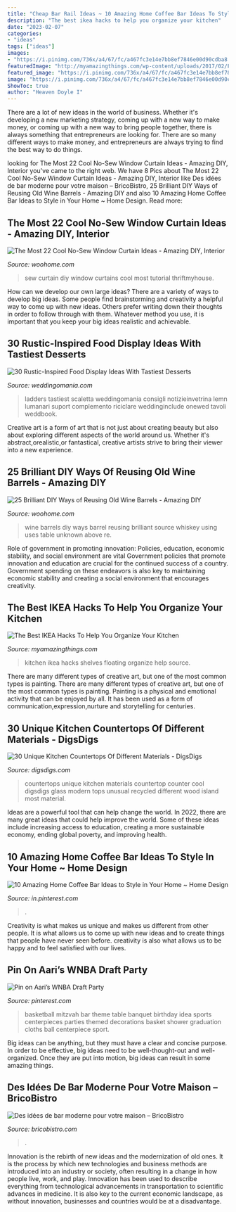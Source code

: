 ```yaml
---
title: "Cheap Bar Rail Ideas ~ 10 Amazing Home Coffee Bar Ideas To Style In Your Home ~ Home Design"
description: "The best ikea hacks to help you organize your kitchen"
date: "2023-02-07"
categories:
- "ideas"
tags: ["ideas"]
images:
- "https://i.pinimg.com/736x/a4/67/fc/a467fc3e14e7bb8ef7846e00d90cdba8.jpg"
featuredImage: "http://myamazingthings.com/wp-content/uploads/2017/02/Floating-Shelves-678x1024.jpg"
featured_image: "https://i.pinimg.com/736x/a4/67/fc/a467fc3e14e7bb8ef7846e00d90cdba8.jpg"
image: "https://i.pinimg.com/736x/a4/67/fc/a467fc3e14e7bb8ef7846e00d90cdba8.jpg"
ShowToc: true
author: "Heaven Doyle I"
---
```



There are a lot of new ideas in the world of business. Whether it's developing a new marketing strategy, coming up with a new way to make money, or coming up with a new way to bring people together, there is always something that entrepreneurs are looking for. There are so many different ways to make money, and entrepreneurs are always trying to find the best way to do things.

	

		
looking for The Most 22 Cool No-Sew Window Curtain Ideas - Amazing DIY, Interior you've came to the right web. We have 8 Pics about The Most 22 Cool No-Sew Window Curtain Ideas - Amazing DIY, Interior like Des idées de bar moderne pour votre maison – BricoBistro, 25 Brilliant DIY Ways of Reusing Old Wine Barrels - Amazing DIY and also 10 Amazing Home Coffee Bar Ideas to Style in Your Home ~ Home Design. Read more:
		
    
## The Most 22 Cool No-Sew Window Curtain Ideas - Amazing DIY, Interior

<img loading=lazy src="https://www.woohome.com/wp-content/uploads/2016/03/no-sew-curtains-diy-4.jpg" onerror="this.onerror=null;this.src='https://tse3.mm.bing.net/th?id=OIP.Wbn64TfDoUkg-C8yj9f2KQHaMW&amp;pid=15.1';" alt="The Most 22 Cool No-Sew Window Curtain Ideas - Amazing DIY, Interior">

_Source: woohome.com_

>sew curtain diy window curtains cool most tutorial thriftmyhouse. 

	

How can we develop our own large ideas?
There are a variety of ways to develop big ideas. Some people find brainstorming and creativity a helpful way to come up with new ideas. Others prefer writing down their thoughts in order to follow through with them. Whatever method you use, it is important that you keep your big ideas realistic and achievable.

    
## 30 Rustic-Inspired Food Display Ideas With Tastiest Desserts

<img loading=lazy src="https://i.weddingomania.com/30-rustic-inspired-food-display-ideas-with-tastiest-desserts-24.jpg" onerror="this.onerror=null;this.src='https://tse1.mm.bing.net/th?id=OIP.zLx0NJH924WR4_wBRKLT8AAAAA&amp;pid=15.1';" alt="30 Rustic-Inspired Food Display Ideas With Tastiest Desserts">

_Source: weddingomania.com_

>ladders tastiest scaletta weddingomania consigli notizieinvetrina lemn lumanari suport complemento riciclare weddinginclude onewed tavoli weddbook. 

	

Creative art is a form of art that is not just about creating beauty but also about exploring different aspects of the world around us. Whether it's abstract,orealistic,or fantastical, creative artists strive to bring their viewer into a new experience.

    
## 25 Brilliant DIY Ways Of Reusing Old Wine Barrels - Amazing DIY

<img loading=lazy src="http://www.woohome.com/wp-content/uploads/2013/12/DIY-Ways-To-Re-Use-Wine-Barrels-17-2.jpg" onerror="this.onerror=null;this.src='https://tse2.mm.bing.net/th?id=OIP.6XwPg63DxlD0lkRxx5iwwwHaJ4&amp;pid=15.1';" alt="25 Brilliant DIY Ways of Reusing Old Wine Barrels - Amazing DIY">

_Source: woohome.com_

>wine barrels diy ways barrel reusing brilliant source whiskey using uses table unknown above re. 

	

Role of government in promoting innovation: Policies, education, economic stability, and social environment are vital
Government policies that promote innovation and education are crucial for the continued success of a country. Government spending on these endeavors is also key to maintaining economic stability and creating a social environment that encourages creativity.

    
## The Best IKEA Hacks To Help You Organize Your Kitchen

<img loading=lazy src="http://myamazingthings.com/wp-content/uploads/2017/02/Floating-Shelves-678x1024.jpg" onerror="this.onerror=null;this.src='https://tse3.mm.bing.net/th?id=OIP.-D--rmX02BK7FM_SRJbbbwHaLL&amp;pid=15.1';" alt="The Best IKEA Hacks To Help You Organize Your Kitchen">

_Source: myamazingthings.com_

>kitchen ikea hacks shelves floating organize help source. 

	

There are many different types of creative art, but one of the most common types is painting.
There are many different types of creative art, but one of the most common types is painting. Painting is a physical and emotional activity that can be enjoyed by all. It has been used as a form of communication,expression,nurture and storytelling for centuries.

    
## 30 Unique Kitchen Countertops Of Different Materials - DigsDigs

<img loading=lazy src="http://www.digsdigs.com/photos/unique-countertops-for-any-kitchen-30.jpg" onerror="this.onerror=null;this.src='https://tse2.mm.bing.net/th?id=OIP.MhDEegLC_TgNDriHBdPf0wHaE6&amp;pid=15.1';" alt="30 Unique Kitchen Countertops Of Different Materials - DigsDigs">

_Source: digsdigs.com_

>countertops unique kitchen materials countertop counter cool digsdigs glass modern tops unusual recycled different wood island most material. 

	

Ideas are a powerful tool that can help change the world. In 2022, there are many great ideas that could help improve the world. Some of these ideas include increasing access to education, creating a more sustainable economy, ending global poverty, and improving health.

    
## 10 Amazing Home Coffee Bar Ideas To Style In Your Home ~ Home Design

<img loading=lazy src="https://i.pinimg.com/736x/a4/67/fc/a467fc3e14e7bb8ef7846e00d90cdba8.jpg" onerror="this.onerror=null;this.src='https://tse2.mm.bing.net/th?id=OIP.3ynXPj1t1HCA-8LvYX0v0QHaJ3&amp;pid=15.1';" alt="10 Amazing Home Coffee Bar Ideas to Style in Your Home ~ Home Design">

_Source: in.pinterest.com_

>. 

	

Creativity is what makes us unique and makes us different from other people. It is what allows us to come up with new ideas and to create things that people have never seen before. creativity is also what allows us to be happy and to feel satisfied with our lives.

    
## Pin On Aari’s WNBA Draft Party

<img loading=lazy src="https://i.pinimg.com/736x/e1/52/e0/e152e023211ea1aa1a8ba412aef34d31.jpg" onerror="this.onerror=null;this.src='https://tse2.mm.bing.net/th?id=OIP.59_VHgOTuZQHLptf2bBUCgAAAA&amp;pid=15.1';" alt="Pin on Aari’s WNBA Draft Party">

_Source: pinterest.com_

>basketball mitzvah bar theme table banquet birthday idea sports centerpieces parties themed decorations basket shower graduation cloths ball centerpiece sport. 

	

Big ideas can be anything, but they must have a clear and concise purpose. In order to be effective, big ideas need to be well-thought-out and well-organized. Once they are put into motion, big ideas can result in some amazing things.

    
## Des Idées De Bar Moderne Pour Votre Maison – BricoBistro

<img loading=lazy src="http://bricobistro.com/wp-content/uploads/2014/11/bar-maison-moderne-7.jpg" onerror="this.onerror=null;this.src='https://tse4.mm.bing.net/th?id=OIP.0Ul6ys8EFESbKbM3h1tjRgHaHp&amp;pid=15.1';" alt="Des idées de bar moderne pour votre maison – BricoBistro">

_Source: bricobistro.com_

>. 

	

Innovation is the rebirth of new ideas and the modernization of old ones. It is the process by which new technologies and business methods are introduced into an industry or society, often resulting in a change in how people live, work, and play. Innovation has been used to describe everything from technological advancements in transportation to scientific advances in medicine. It is also key to the current economic landscape, as without innovation, businesses and countries would be at a disadvantage.

